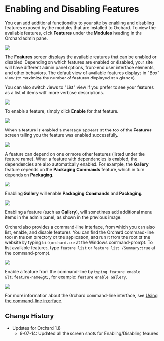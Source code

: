 Enabling and Disabling Features
===============================

You can add additional functionality to your site by enabling and disabling features exposed by the modules that are installed to Orchard.  To view the available features, click **Features** under the **Modules** heading in the Orchard admin panel.

![](../Upload/screenshots_675/features_admin_675.png)

The **Features** screen displays the available features that can be enabled or disabled. Depending on which features are enabled or disabled, your site will have different admin panel options, front-end user interface elements, and other behaviors. The default view of available features displays in "Box" view (to maximize the number of features displayed at a glance).

You can also switch views to "List" view if you prefer to see your features as a list of items with more verbose descriptions.

![](../Upload/screenshots_675/features_admin_list_675.png)

To enable a feature, simply click **Enable** for that feature.

![](../Upload/screenshots_675/enable_localization.png)

When a feature is enabled a message appears at the top of the **Features** screen telling you the feature was enabled successfully.

![](../Upload/screenshots_675/enable_localization2.png)

A feature can depend on one or more other features (listed under the feature name). When a feature with dependencies is enabled, the dependencies are also automatically enabled.  For example, the **Gallery** feature depends on the **Packaging Commands** feature, which in turn depends on **Packaging**. 

![](../Upload/screenshots_675/enable_gallery_675.png)

Enabling **Gallery** will enable **Packaging Commands** and **Packaging**.

![](../Upload/screenshots_675/gallery_enabled_675.png)

Enabling a feature (such as **Gallery**), will sometimes add additional menu items in the admin panel, as shown in the previous image.

Orchard also provides a command-line interface, from which you can also list, enable, and disable features. You can find the Orchard command-line tool in the bin directory of the application, and run it from the root of the website by typing `bin\orchard.exe` at the Windows command-prompt.  To list available features, type `feature list`  or `feature list /Summary:true` at the command-prompt. 

![](../Upload/screenshots_85/features_cmd.png)

Enable a feature from the command-line by `typing feature enable &lt;feature-name&gt;`, for example: `feature enable Gallery`.

![](../Upload/screenshots_85/features_cmd2.png)

For more information about the Orchard command-line interface, see [Using the command-line interface](Using-the-command-line-interface).
Change History
--------------

* Updates for Orchard 1.8
    * 9-07-14: Updated all the screen shots for Enabling/Disabling feaures